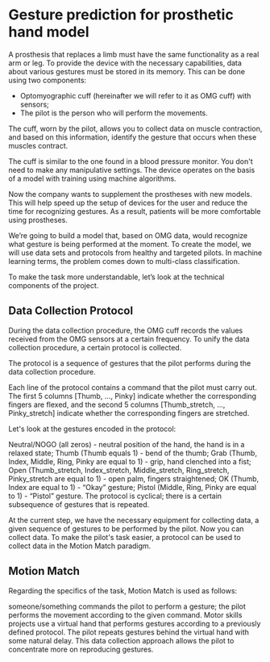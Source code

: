 # Gesture prediction for prosthetic hand model

A prosthesis that replaces a limb must have the same functionality as a real arm or leg. To provide the device with the necessary capabilities, data about various gestures must be stored in its memory. This can be done using two components:

- Optomyographic cuff (hereinafter we will refer to it as OMG cuff) with sensors;
- The pilot is the person who will perform the movements.
  
The cuff, worn by the pilot, allows you to collect data on muscle contraction, and based on this information, identify the gesture that occurs when these muscles contract.

The cuff is similar to the one found in a blood pressure monitor. You don't need to make any manipulative settings. The device operates on the basis of a model with training using machine algorithms.

Now the company wants to supplement the prostheses with new models. This will help speed up the setup of devices for the user and reduce the time for recognizing gestures. As a result, patients will be more comfortable using prostheses.

We’re going to build a model that, based on OMG data, would recognize what gesture is being performed at the moment. To create the model, we will use data sets and protocols from healthy and targeted pilots. In machine learning terms, the problem comes down to multi-class classification.

To make the task more understandable, let’s look at the technical components of the project.

## Data Collection Protocol

During the data collection procedure, the OMG cuff records the values received from the OMG sensors at a certain frequency. To unify the data collection procedure, a certain protocol is collected.

The protocol is a sequence of gestures that the pilot performs during the data collection procedure.

Each line of the protocol contains a command that the pilot must carry out. The first 5 columns [Thumb, ..., Pinky] indicate whether the corresponding fingers are flexed, and the second 5 columns [Thumb_stretch, ..., Pinky_stretch] indicate whether the corresponding fingers are stretched.

Let's look at the gestures encoded in the protocol:

Neutral/NOGO (all zeros) - neutral position of the hand, the hand is in a relaxed state;
Thumb (Thumb equals 1) - bend of the thumb;
Grab (Thumb, Index, Middle, Ring, Pinky are equal to 1) - grip, hand clenched into a fist;
Open (Thumb_stretch, Index_stretch, Middle_stretch, Ring_stretch, Pinky_stretch are equal to 1) - open palm, fingers straightened;
OK (Thumb, Index are equal to 1) - “Okay” gesture;
Pistol (Middle, Ring, Pinky are equal to 1) - “Pistol” gesture.
The protocol is cyclical; there is a certain subsequence of gestures that is repeated.

At the current step, we have the necessary equipment for collecting data, a given sequence of gestures to be performed by the pilot. Now you can collect data. To make the pilot's task easier, a protocol can be used to collect data in the Motion Match paradigm.

## Motion Match

Regarding the specifics of the task, Motion Match is used as follows:

someone/something commands the pilot to perform a gesture;
the pilot performs the movement according to the given command.
Motor skills projects use a virtual hand that performs gestures according to a previously defined protocol. The pilot repeats gestures behind the virtual hand with some natural delay. This data collection approach allows the pilot to concentrate more on reproducing gestures.
